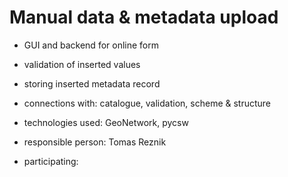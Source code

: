 # Manual data & metadata upload

- GUI and backend for online form
- validation of inserted values
- storing inserted metadata record

- connections with: catalogue, validation, scheme & structure
- technologies used: GeoNetwork, pycsw
- responsible person: Tomas Reznik
- participating: